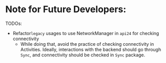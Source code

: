 # Note for Future Developers:

TODOs: 
- Refactor`legacy` usages to use NetworkManager in `api24` for checking connectivity
  - While doing that, avoid the practice of checking connectivity in Activities. Ideally, interactions with the backend should go through `Sync`, and connectivity should be checked in `Sync` package. 

